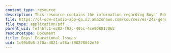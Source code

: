```yaml
---
content_type: resource
description: This resource contains the information regarding Boys' Educational Issues.
file: https://ol-ocw-studio-app-qa.s3.amazonaws.com/courses/es-242-gender-issues-in-academics-and-academia-spring-2004/1c99b0b53f0ad821a76af90278042e70_MITES_242S04_ses2.pdf
file_type: application/pdf
parent_uid: fef46fc1-e382-f92c-405c-4ce968817062
resourcetype: Document
title: Boys' Educational Issues
uid: 1c99b0b5-3f0a-d821-a76a-f90278042e70
---
```

